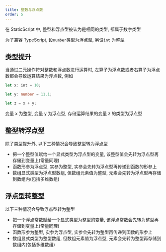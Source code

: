 ```yaml
---
title: 整数与浮点数
order: 5
---
```


在 StaticScript 中, 整型和浮点型被认为是相同的类型, 都属于数字类型

为了兼容 TypeScript, 设`number`类型为浮点型, 另设`int` 为整型

## 类型提升

当通过二元操作符对整数和浮点数进行运算时, 左算子为浮点数或者右算子为浮点数都会导致运算结果为浮点数, 例如

```ts
let x: int = 10;

let y: number = 11.1;

let z = x + y;
```

变量 x 为整型, 变量 y 为浮点型, 存储运算结果的变量 z 的类型为浮点型

## 整型转浮点型

除了类型提升外, 以下三种情况会导致整型转为浮点型

- 把一个整型值赋给一个显式类型为浮点型的变量, 该整型值会先转为浮点型再存储到变量上(常量同理)
- 函数形参为浮点型, 实参为整型, 实参会先转为浮点型再传递到函数的形参上
- 数组显式类型为浮点型数组, 但数组元素值为整型, 元素会先转为浮点型再存储到数组内(包括多维数组)

## 浮点型转整型

以下三种情况会导致浮点型转为整型

- 把一个浮点常数赋给一个显式类型为整型的变量, 该浮点常数会先转为整型再存储到变量上(常量同理)
- 函数形参为整型, 实参为浮点型, 实参会先转为整型再传递到函数的形参上
- 数组显式类型为整型数组, 但数组元素值为浮点型, 元素会先转为整型再存储到数组内(包括多维数组)
